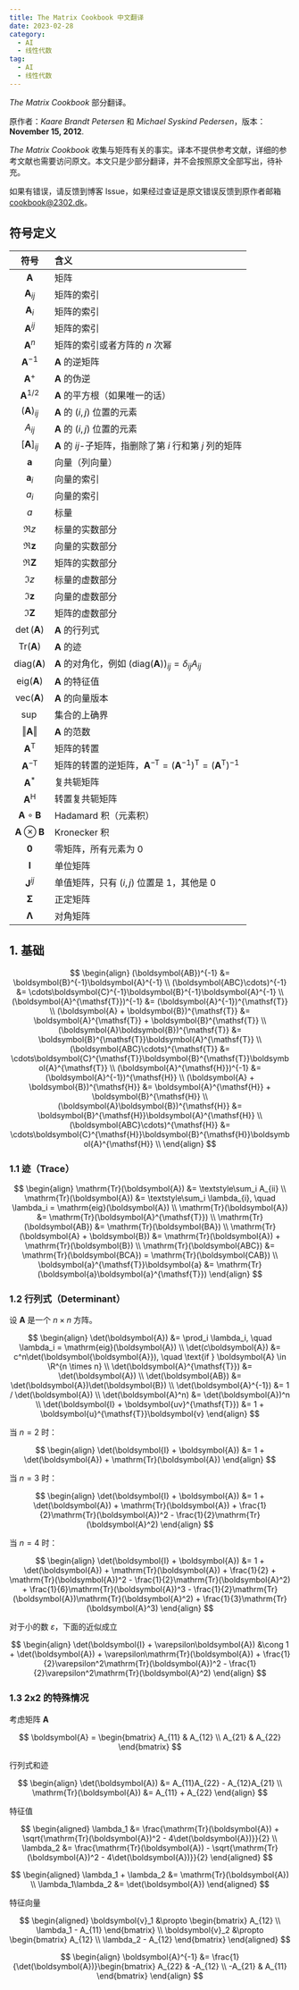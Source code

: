 ```yaml
---
title: The Matrix Cookbook 中文翻译
date: 2023-02-28
category:
  - AI
  - 线性代数
tag:
  - AI
  - 线性代数
---
```


*The Matrix Cookbook* 部分翻译。

<!-- more -->

原作者：*Kaare Brandt Petersen* 和 *Michael Syskind Pedersen*，版本：**November 15, 2012**.

*The Matrix Cookbook* 收集与矩阵有关的事实。译本不提供参考文献，详细的参考文献也需要访问原文。本文只是少部分翻译，并不会按照原文全部写出，待补充。

如果有错误，请反馈到博客 Issue，如果经过查证是原文错误反馈到原作者邮箱 <cookbook@2302.dk>。

## 符号定义

|                 符号                  | 含义                                                                                                                         |
| :-----------------------------------: | :--------------------------------------------------------------------------------------------------------------------------- |
|           $\boldsymbol{A}$            | 矩阵                                                                                                                         |
|         $\boldsymbol{A}_{ij}$         | 矩阵的索引                                                                                                                   |
|         $\boldsymbol{A}_{i}$          | 矩阵的索引                                                                                                                   |
|         $\boldsymbol{A}^{ij}$         | 矩阵的索引                                                                                                                   |
|          $\boldsymbol{A}^n$           | 矩阵的索引或者方阵的 $n$ 次幂                                                                                                |
|         $\boldsymbol{A}^{-1}$         | $\boldsymbol{A}$ 的逆矩阵                                                                                                    |
|          $\boldsymbol{A}^+$           | $\boldsymbol{A}$ 的伪逆                                                                                                      |
|        $\boldsymbol{A}^{1/2}$         | $\boldsymbol{A}$ 的平方根（如果唯一的话）                                                                                    |
|        $(\boldsymbol{A})_{ij}$        | $\boldsymbol{A}$ 的 $(i,\,j)$ 位置的元素                                                                                     |
|               $A_{ij}$                | $\boldsymbol{A}$ 的 $(i,\,j)$ 位置的元素                                                                                     |
|        $[\boldsymbol{A}]_{ij}$        | $\boldsymbol{A}$ 的 $ij$-子矩阵，指删除了第 $i$ 行和第 $j$ 列的矩阵                                                          |
|           $\boldsymbol{a}$            | 向量（列向量）                                                                                                               |
|          $\boldsymbol{a}_i$           | 向量的索引                                                                                                                   |
|                 $a_i$                 | 向量的索引                                                                                                                   |
|                  $a$                  | 标量                                                                                                                         |
|                $\Re z$                | 标量的实数部分                                                                                                               |
|          $\Re\boldsymbol{z}$          | 向量的实数部分                                                                                                               |
|          $\Re\boldsymbol{Z}$          | 矩阵的实数部分                                                                                                               |
|                $\Im z$                | 标量的虚数部分                                                                                                               |
|          $\Im\boldsymbol{z}$          | 向量的虚数部分                                                                                                               |
|          $\Im\boldsymbol{Z}$          | 矩阵的虚数部分                                                                                                               |
|        $\det(\boldsymbol{A})$         | $\boldsymbol{A}$ 的行列式                                                                                                    |
|     $\mathrm{Tr}(\boldsymbol{A})$     | $\boldsymbol{A}$ 的迹                                                                                                        |
|    $\mathrm{diag}(\boldsymbol{A})$    | $\boldsymbol{A}$ 的对角化，例如 $(\mathrm{diag}(\boldsymbol{A}))_{ij} = \delta_{ij}A_{ij}$                                   |
|    $\mathrm{eig}(\boldsymbol{A})$     | $\boldsymbol{A}$ 的特征值                                                                                                    |
|    $\mathrm{vec}(\boldsymbol{A})$     | $\boldsymbol{A}$ 的向量版本                                                                                                  |
|                $\sup$                 | 集合的上确界                                                                                                                 |
|      $\Vert\boldsymbol{A}\Vert$       | $\boldsymbol{A}$ 的范数                                                                                                      |
|     $\boldsymbol{A}^{\mathsf{T}}$     | 矩阵的转置                                                                                                                   |
|    $\boldsymbol{A}^{-\mathsf{T}}$     | 矩阵的转置的逆矩阵，$\boldsymbol{A}^{-\mathsf{T}} = (\boldsymbol{A}^{-1})^{\mathsf{T}} = (\boldsymbol{A}^{\mathsf{T}})^{-1}$ |
|          $\boldsymbol{A}^*$           | 复共轭矩阵                                                                                                                   |
|      $\boldsymbol{A}^\mathsf{H}$      | 转置复共轭矩阵                                                                                                               |
|  $\boldsymbol{A}\circ\boldsymbol{B}$  | Hadamard 积（元素积）                                                                                                        |
| $\boldsymbol{A}\otimes\boldsymbol{B}$ | Kronecker 积                                                                                                                 |
|           $\boldsymbol{0}$            | 零矩阵，所有元素为 $0$                                                                                                       |
|           $\boldsymbol{I}$            | 单位矩阵                                                                                                                     |
|         $\boldsymbol{J}^{ij}$         | 单值矩阵，只有 $(i,\,j)$ 位置是 $1$，其他是 $0$                                                                              |
|         $\boldsymbol{\Sigma}$         | 正定矩阵                                                                                                                     |
|        $\boldsymbol{\Lambda}$         | 对角矩阵                                                                                                                     |

## 1. 基础

$$
\begin{align}
  (\boldsymbol{AB})^{-1} &= \boldsymbol{B}^{-1}\boldsymbol{A}^{-1} \\
  (\boldsymbol{ABC}\cdots)^{-1} &= \cdots\boldsymbol{C}^{-1}\boldsymbol{B}^{-1}\boldsymbol{A}^{-1} \\
  (\boldsymbol{A}^{\mathsf{T}})^{-1} &= (\boldsymbol{A}^{-1})^{\mathsf{T}} \\
  (\boldsymbol{A} + \boldsymbol{B})^{\mathsf{T}} &= \boldsymbol{A}^{\mathsf{T}} + \boldsymbol{B}^{\mathsf{T}} \\
  (\boldsymbol{A}\boldsymbol{B})^{\mathsf{T}} &= \boldsymbol{B}^{\mathsf{T}}\boldsymbol{A}^{\mathsf{T}} \\
  (\boldsymbol{ABC}\cdots)^{\mathsf{T}} &= \cdots\boldsymbol{C}^{\mathsf{T}}\boldsymbol{B}^{\mathsf{T}}\boldsymbol{A}^{\mathsf{T}} \\
  (\boldsymbol{A}^{\mathsf{H}})^{-1} &= (\boldsymbol{A}^{-1})^{\mathsf{H}} \\
  (\boldsymbol{A} + \boldsymbol{B})^{\mathsf{H}} &= \boldsymbol{A}^{\mathsf{H}} + \boldsymbol{B}^{\mathsf{H}} \\
  (\boldsymbol{A}\boldsymbol{B})^{\mathsf{H}} &= \boldsymbol{B}^{\mathsf{H}}\boldsymbol{A}^{\mathsf{H}} \\
  (\boldsymbol{ABC}\cdots)^{\mathsf{H}} &= \cdots\boldsymbol{C}^{\mathsf{H}}\boldsymbol{B}^{\mathsf{H}}\boldsymbol{A}^{\mathsf{H}} \\
\end{align}
$$

### 1.1 迹（Trace）

$$
\begin{align}
  \mathrm{Tr}(\boldsymbol{A}) &= \textstyle\sum_i A_{ii} \\
  \mathrm{Tr}(\boldsymbol{A}) &= \textstyle\sum_i \lambda_{i}, \quad \lambda_i = \mathrm{eig}(\boldsymbol{A}) \\
  \mathrm{Tr}(\boldsymbol{A}) &= \mathrm{Tr}(\boldsymbol{A}^{\mathsf{T}}) \\
  \mathrm{Tr}(\boldsymbol{AB}) &= \mathrm{Tr}(\boldsymbol{BA}) \\
  \mathrm{Tr}(\boldsymbol{A} + \boldsymbol{B}) &= \mathrm{Tr}(\boldsymbol{A}) + \mathrm{Tr}(\boldsymbol{B}) \\
  \mathrm{Tr}(\boldsymbol{ABC}) &= \mathrm{Tr}(\boldsymbol{BCA}) = \mathrm{Tr}(\boldsymbol{CAB}) \\
  \boldsymbol{a}^{\mathsf{T}}\boldsymbol{a} &= \mathrm{Tr}(\boldsymbol{a}\boldsymbol{a}^{\mathsf{T}})
\end{align}
$$

### 1.2 行列式（Determinant）

设 $\boldsymbol{A}$ 是一个 $n \times n$ 方阵。

$$
\begin{align}
  \det(\boldsymbol{A}) &= \prod_i \lambda_i, \quad \lambda_i = \mathrm{eig}(\boldsymbol{A}) \\
  \det(c\boldsymbol{A}) &= c^n\det(\boldsymbol{\boldsymbol{A}}), \quad \text{if } \boldsymbol{A} \in \R^{n \times n} \\
  \det(\boldsymbol{A}^{\mathsf{T}}) &= \det(\boldsymbol{A}) \\
  \det(\boldsymbol{AB}) &= \det(\boldsymbol{A})\det(\boldsymbol{B}) \\
  \det(\boldsymbol{A}^{-1}) &= 1 / \det(\boldsymbol{A}) \\
  \det(\boldsymbol{A}^n) &= \det(\boldsymbol{A})^n \\
  \det(\boldsymbol{I} + \boldsymbol{uv}^{\mathsf{T}}) &= 1 + \boldsymbol{u}^{\mathsf{T}}\boldsymbol{v}
\end{align}
$$

当 $n = 2$ 时：

$$
\begin{align}
  \det(\boldsymbol{I} + \boldsymbol{A}) &= 1 + \det(\boldsymbol{A}) + \mathrm{Tr}(\boldsymbol{A})  
\end{align}
$$

当 $n = 3$ 时：

$$
\begin{align}
  \det(\boldsymbol{I} + \boldsymbol{A}) &= 1 + \det(\boldsymbol{A}) + \mathrm{Tr}(\boldsymbol{A}) + \frac{1}{2}\mathrm{Tr}(\boldsymbol{A})^2 - \frac{1}{2}\mathrm{Tr}(\boldsymbol{A}^2)
\end{align}
$$

当 $n = 4$ 时：

$$
\begin{align}
  \det(\boldsymbol{I} + \boldsymbol{A}) &= 1 + \det(\boldsymbol{A}) + \mathrm{Tr}(\boldsymbol{A}) + \frac{1}{2} + \mathrm{Tr}(\boldsymbol{A})^2 - \frac{1}{2}\mathrm{Tr}(\boldsymbol{A}^2) + \frac{1}{6}\mathrm{Tr}(\boldsymbol{A})^3 - \frac{1}{2}\mathrm{Tr}(\boldsymbol{A})\mathrm{Tr}(\boldsymbol{A}^2) + \frac{1}{3}\mathrm{Tr}(\boldsymbol{A}^3)
\end{align}
$$

对于小的数 $\varepsilon$，下面的近似成立

$$
\begin{align}
  \det(\boldsymbol{I} + \varepsilon\boldsymbol{A}) &\cong
  1 + \det(\boldsymbol{A}) + \varepsilon\mathrm{Tr}(\boldsymbol{A}) + \frac{1}{2}\varepsilon^2\mathrm{Tr}(\boldsymbol{A})^2 - \frac{1}{2}\varepsilon^2\mathrm{Tr}(\boldsymbol{A}^2)
\end{align}
$$

### 1.3 2x2 的特殊情况

考虑矩阵 $\boldsymbol{A}$

$$
\boldsymbol{A} = \begin{bmatrix}
  A_{11} & A_{12} \\
  A_{21} & A_{22}
\end{bmatrix}
$$

行列式和迹

$$
\begin{align}
  \det(\boldsymbol{A}) &= A_{11}A_{22} - A_{12}A_{21} \\
  \mathrm{Tr}(\boldsymbol{A}) &= A_{11} + A_{22}
\end{align}
$$

特征值

$$
\begin{aligned}
  \lambda_1 &= \frac{\mathrm{Tr}(\boldsymbol{A}) + \sqrt{\mathrm{Tr}(\boldsymbol{A})^2 - 4\det(\boldsymbol{A})}}{2} \\
\lambda_2 &= \frac{\mathrm{Tr}(\boldsymbol{A}) - \sqrt{\mathrm{Tr}(\boldsymbol{A})^2 - 4\det(\boldsymbol{A})}}{2}
\end{aligned}
$$

$$
\begin{aligned}
  \lambda_1 + \lambda_2 &= \mathrm{Tr}(\boldsymbol{A}) \\
  \lambda_1\lambda_2 &= \det(\boldsymbol{A})
\end{aligned}
$$

特征向量

$$
\begin{aligned}
  \boldsymbol{v}_1 &\propto \begin{bmatrix}
    A_{12} \\
    \lambda_1 - A_{11}
  \end{bmatrix} \\
  \boldsymbol{v}_2 &\propto \begin{bmatrix}
    A_{12} \\
    \lambda_2 - A_{12}
  \end{bmatrix}
\end{aligned}
$$

$$
\begin{align}
  \boldsymbol{A}^{-1} &= \frac{1}{\det(\boldsymbol{A})}\begin{bmatrix}
    A_{22} & -A_{12} \\
    -A_{21} & A_{11}
  \end{bmatrix}
\end{align}
$$

